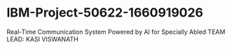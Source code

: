 # IBM-Project-50622-1660919026
Real-Time Communication System Powered by AI for Specially Abled
TEAM LEAD: KASI VISWANATH
